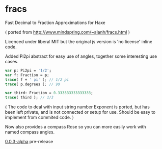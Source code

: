 # fracs
Fast Decimal to Fraction Approximations for Haxe

( ported from http://www.mindspring.com/~alanh/fracs.html )

Licenced under liberal MIT but the original js version is 'no license' inline code.
 
Added Pi2pi abstract for easy use of angles, together some interesting use cases.

```haxe
var p: Pi2pi = '1/2';
var f: Fraction = p;
trace( f + ' pi' ); // 1/2 pi
trace( p.degrees ); // 90
```

```haxe
var third: Fraction = 0.333333333333333;
trace( third ); // 1/3
```



( The code to deal with input string number Exponent is ported, but has been left private, and is not connected or setup for use.
Should be easy to implement from commited code. )

Now also provides a compass Rose so you can more easily work with named compass angles.

[0.0.3-alpha](https://github.com/nanjizal/fracs/releases/tag/0.0.3-alpha) pre-release
